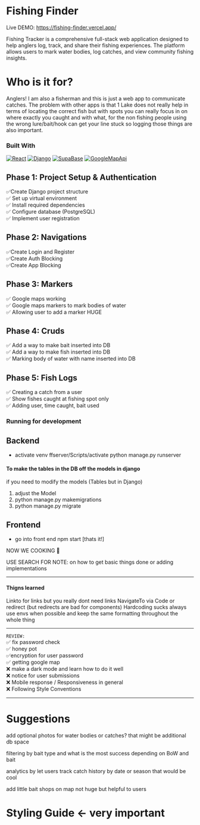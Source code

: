 # Fishing Finder

Live DEMO: https://fishing-finder.vercel.app/

Fishing Tracker is a comprehensive full-stack web application designed to help anglers log, track, and share their fishing experiences. The platform allows users to mark water bodies, log catches, and view community fishing insights.

# Who is it for?

Anglers! I am also a fisherman and this is just a web app to communicate catches. The problem with other apps is that 1 Lake does not really help in terms of locating the correct fish but with spots you can really focus in on where exactly you caught and with what, for the non fishing people using the wrong lure/bait/hook can get your line stuck so logging those things are also important.

### Built With

[![React][React.js]][React-url] 
[![Django][Django.py]][Django-url]
[![SupaBase][supabase.postgresql]][Supabase-url]
[![GoogleMapApi][GoogleMapApi.JS]][GoogleMap-url]

## Phase 1: Project Setup & Authentication

✅Create Django project structure <br>
✅ Set up virtual environment <br>
✅ Install required dependencies <br>
✅ Configure database (PostgreSQL) <br>
✅ Implement user registration <br>

## Phase 2: Navigations

✅Create Login and Register <br>
✅Create Auth Blocking <br>
✅Create App Blocking <br>

## Phase 3: Markers

✅ Google maps working <br>
✅ Google maps markers to mark bodies of water <br>
✅ Allowing user to add a marker HUGE <br>

## Phase 4: Cruds

✅ Add a way to make bait inserted into DB <br>
✅ Add a way to make fish inserted into DB <br>
✅ Marking body of water with name inserted into DB <br>

## Phase 5: Fish Logs

✅ Creating a catch from a user <br>
✅ Show fishes caught at fishing spot only <br>
✅ Adding user, time caught, bait used <br>


### Running for development

## Backend
- activate venv ffserver/Scripts/activate
python manage.py runserver 

#### To make the tables in the DB off the models in django 
if you need to modify the models (Tables but in Django)
1. adjust the Model
2. python manage.py makemigrations
3. python manage.py migrate

## Frontend
- go into front end npm start [thats it!]

NOW WE COOKING 🍳

USE SEARCH FOR NOTE: on how to get basic things done or adding implementations
***
#### Thigns learned

Linkto for links but you really dont need links
NavigateTo via Code or redirect (but redirects are bad for components)
Hardcoding sucks always use envs when possible and keep the same formatting throughout the whole thing
***

``` REVIEW: ``` <br>
✅ fix password check <br>
✅ honey pot <br>
✅encryption for user password <br>
✅ getting google map <br>
❌ make a dark mode and learn how to do it well <br>
❌ notice for user submissions<br>
❌ Mobile response / Responsiveness in general <br>
❌ Following Style Conventions <br>



***
# Suggestions
add optional photos for water bodies or catches? that might be additional db space

filtering by bait type and what is the most success depending on BoW and bait

analytics by let users track catch history by date or season that would be cool

add little bait shops on map not huge but helpful to users

# Styling Guide <- very important 



[React-url]: https://reactjs.org/
[React.js]: https://img.shields.io/badge/React-20232A?style=for-the-badge&logo=react&logoColor=61DAFB
[Django.py]: https://img.shields.io/badge/Django-092E20?style=for-the-badge&logo=django&logoColor=green
[Django-url]: https://www.djangoproject.com/
[supabase.postgresql]: https://img.shields.io/badge/Supabase-3ECF8E?style=for-the-badge&logo=supabase&logoColor=white
[SupaBase-url]: https://supabase.com/

[GoogleMapApi.JS]: https://img.shields.io/badge/Google%20Maps-4285F4?logo=googlemaps&logoColor=fff&style=for-the-badge
[GoogleMap-url]: https://developers.google.com/maps
